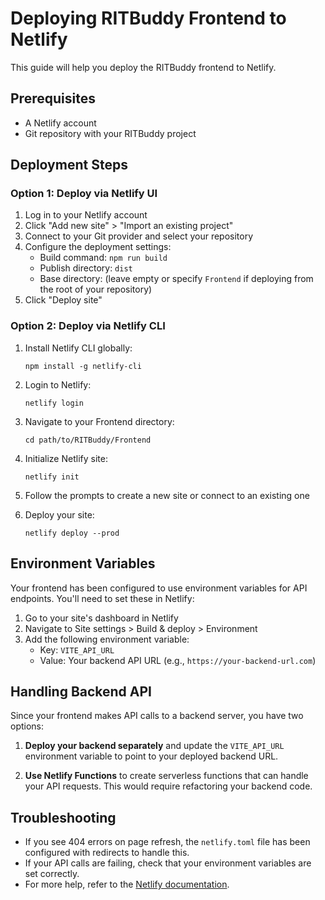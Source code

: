 # Deploying RITBuddy Frontend to Netlify

This guide will help you deploy the RITBuddy frontend to Netlify.

## Prerequisites

- A Netlify account
- Git repository with your RITBuddy project

## Deployment Steps

### Option 1: Deploy via Netlify UI

1. Log in to your Netlify account
2. Click "Add new site" > "Import an existing project"
3. Connect to your Git provider and select your repository
4. Configure the deployment settings:
   - Build command: `npm run build`
   - Publish directory: `dist`
   - Base directory: (leave empty or specify `Frontend` if deploying from the root of your repository)
5. Click "Deploy site"

### Option 2: Deploy via Netlify CLI

1. Install Netlify CLI globally:
   ```
   npm install -g netlify-cli
   ```

2. Login to Netlify:
   ```
   netlify login
   ```

3. Navigate to your Frontend directory:
   ```
   cd path/to/RITBuddy/Frontend
   ```

4. Initialize Netlify site:
   ```
   netlify init
   ```

5. Follow the prompts to create a new site or connect to an existing one

6. Deploy your site:
   ```
   netlify deploy --prod
   ```

## Environment Variables

Your frontend has been configured to use environment variables for API endpoints. You'll need to set these in Netlify:

1. Go to your site's dashboard in Netlify
2. Navigate to Site settings > Build & deploy > Environment
3. Add the following environment variable:
   - Key: `VITE_API_URL`
   - Value: Your backend API URL (e.g., `https://your-backend-url.com`)

## Handling Backend API

Since your frontend makes API calls to a backend server, you have two options:

1. **Deploy your backend separately** and update the `VITE_API_URL` environment variable to point to your deployed backend URL.

2. **Use Netlify Functions** to create serverless functions that can handle your API requests. This would require refactoring your backend code.

## Troubleshooting

- If you see 404 errors on page refresh, the `netlify.toml` file has been configured with redirects to handle this.
- If your API calls are failing, check that your environment variables are set correctly.
- For more help, refer to the [Netlify documentation](https://docs.netlify.com/).
